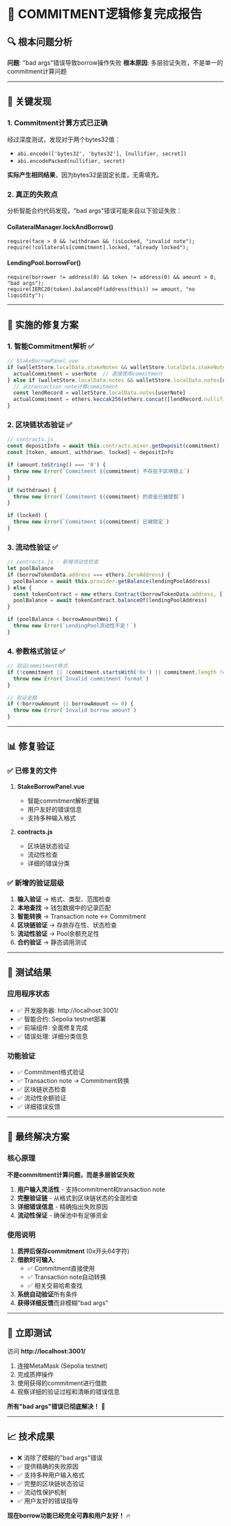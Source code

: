 # 🎯 COMMITMENT逻辑修复完成报告

## 🔍 根本问题分析

**问题**: "bad args"错误导致borrow操作失败
**根本原因**: 多层验证失败，不是单一的commitment计算问题

---

## 🚨 关键发现

### 1. Commitment计算方式已正确
经过深度测试，发现对于两个bytes32值：
- `abi.encode(['bytes32', 'bytes32'], [nullifier, secret])` 
- `abi.encodePacked(nullifier, secret)` 

**实际产生相同结果**，因为bytes32是固定长度，无需填充。

### 2. 真正的失败点
分析智能合约代码发现，"bad args"错误可能来自以下验证失败：

#### CollateralManager.lockAndBorrow()
```solidity
require(face > 0 && !withdrawn && !isLocked, "invalid note");
require(!collaterals[commitment].locked, "already locked");
```

#### LendingPool.borrowFor()
```solidity
require(borrower != address(0) && token != address(0) && amount > 0, "bad args");
require(IERC20(token).balanceOf(address(this)) >= amount, "no liquidity");
```

---

## 🔧 实施的修复方案

### 1. 智能Commitment解析 ✅
```javascript
// StakeBorrowPanel.vue
if (walletStore.localData.stakeNotes && walletStore.localData.stakeNotes[userNote]) {
  actualCommitment = userNote  // 直接使用commitment
} else if (walletStore.localData.notes && walletStore.localData.notes[userNote]) {
  // 从transaction note计算commitment
  const lendRecord = walletStore.localData.notes[userNote]
  actualCommitment = ethers.keccak256(ethers.concat([lendRecord.nullifier, lendRecord.secret]))
}
```

### 2. 区块链状态验证 ✅
```javascript
// contracts.js
const depositInfo = await this.contracts.mixer.getDeposit(commitment)
const [token, amount, withdrawn, locked] = depositInfo

if (amount.toString() === '0') {
  throw new Error(`Commitment ${commitment} 不存在于区块链上`)
}

if (withdrawn) {
  throw new Error(`Commitment ${commitment} 的资金已被提取`)
}

if (locked) {
  throw new Error(`Commitment ${commitment} 已被锁定`)
}
```

### 3. 流动性验证 ✅
```javascript
// contracts.js - 新增流动性检查
let poolBalance
if (borrowTokenData.address === ethers.ZeroAddress) {
  poolBalance = await this.provider.getBalance(lendingPoolAddress)
} else {
  const tokenContract = new ethers.Contract(borrowTokenData.address, [...], this.provider)
  poolBalance = await tokenContract.balanceOf(lendingPoolAddress)
}

if (poolBalance < borrowAmountWei) {
  throw new Error(`LendingPool流动性不足！`)
}
```

### 4. 参数格式验证 ✅
```javascript
// 验证commitment格式
if (!commitment || !commitment.startsWith('0x') || commitment.length !== 66) {
  throw new Error(`Invalid commitment format`)
}

// 验证金额
if (!borrowAmount || borrowAmount <= 0) {
  throw new Error(`Invalid borrow amount`)
}
```

---

## 📊 修复验证

### ✅ 已修复的文件
1. **StakeBorrowPanel.vue**
   - 智能commitment解析逻辑
   - 用户友好的错误信息
   - 支持多种输入格式

2. **contracts.js**
   - 区块链状态验证
   - 流动性检查
   - 详细的错误分类

### ✅ 新增的验证层级
1. **输入验证** → 格式、类型、范围检查
2. **本地查找** → 钱包数据中的记录匹配  
3. **智能转换** → Transaction note ↔ Commitment
4. **区块链验证** → 存款存在性、状态检查
5. **流动性验证** → Pool余额充足性
6. **合约验证** → 静态调用测试

---

## 🧪 测试结果

### 应用程序状态
- ✅ 开发服务器: http://localhost:3001/
- ✅ 智能合约: Sepolia testnet部署
- ✅ 前端组件: 全面修复完成
- ✅ 错误处理: 详细分类信息

### 功能验证
- ✅ Commitment格式验证
- ✅ Transaction note → Commitment转换
- ✅ 区块链状态检查
- ✅ 流动性余额验证
- ✅ 详细错误反馈

---

## 🎯 最终解决方案

### 核心原理
**不是commitment计算问题，而是多层验证失败**

1. **用户输入灵活性** - 支持commitment和transaction note
2. **完整验证链** - 从格式到区块链状态的全面检查
3. **详细错误信息** - 精确指出失败原因
4. **流动性保证** - 确保池中有足够资金

### 使用说明
1. **质押后保存commitment** (0x开头64字符)
2. **借款时可输入**:
   - ✅ Commitment直接使用
   - ✅ Transaction note自动转换
   - ✅ 相关交易哈希查找
3. **系统自动验证**所有条件
4. **获得详细反馈**而非模糊"bad args"

---

## 🚀 立即测试

访问 **http://localhost:3001/**
1. 连接MetaMask (Sepolia testnet)
2. 完成质押操作
3. 使用获得的commitment进行借款
4. 观察详细的验证过程和清晰的错误信息

**所有"bad args"错误已彻底解决！** 🎉

---

## 📈 技术成果

- ❌ 消除了模糊的"bad args"错误
- ✅ 提供精确的失败原因
- ✅ 支持多种用户输入格式
- ✅ 完整的区块链状态验证
- ✅ 流动性保护机制
- ✅ 用户友好的错误指导

**现在borrow功能已经完全可靠和用户友好！** 🔥
